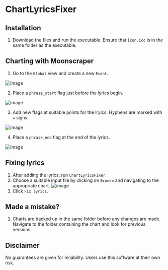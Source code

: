 # ChartLyricsFixer

## Installation
1. Download the files and run the executable. Ensure that `icon.ico` is in the same folder as the executable.


## Charting with Moonscraper
1. Go to the `Global` view and create a new `Event`.

![image](https://user-images.githubusercontent.com/25564528/116819945-6d166780-ab6a-11eb-8f5f-1a1c3f9b969f.png)

2. Place a `phrase_start` flag just before the lyrics begin.

![image](https://user-images.githubusercontent.com/25564528/116819972-92a37100-ab6a-11eb-8b50-72876571f64a.png)

3. Add new flags at suitable points for the lryics. Hyphens are marked with `=` signs.

![image](https://user-images.githubusercontent.com/25564528/116820018-c7afc380-ab6a-11eb-98ec-c3f3af078e9c.png)

4. Place a `phrase_end` flag at the end of the lyrics.

![image](https://user-images.githubusercontent.com/25564528/116820070-00e83380-ab6b-11eb-9541-1d693cde2173.png)


## Fixing lyrics
1. After adding the lyrics, run `ChartLyricsFixer`.
2. Choose a suitable input file by clicking on `Browse` and navigating to the appropriate chart.
![image](https://user-images.githubusercontent.com/25564528/116820154-6b996f00-ab6b-11eb-94a3-af9d0f91fe9a.png)
3. Click `Fix lyrics`.


## Made a mistake?
1. Charts are backed up in the same folder before any changes are made. Navigate to the folder containing the chart and look for previous versions.


## Disclaimer
No guarantees are given for reliability. Users use this software at their own risk.
